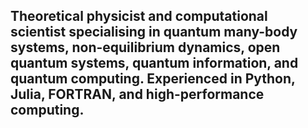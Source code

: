## Theoretical physicist and computational scientist specialising in quantum many-body systems, non-equilibrium dynamics, open quantum systems, quantum information, and quantum computing. Experienced in Python, Julia, FORTRAN, and high-performance computing.
